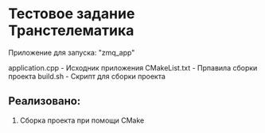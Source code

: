 # Тестовое задание Транстелематика

Приложение для запуска: "zmq_app"

application.cpp - Исходник приложения
CMakeList.txt   - Прпавила сборки проекта
build.sh        - Скрипт для сборки проекта

## Реализовано:

1) Сборка проекта при помощи CMake
